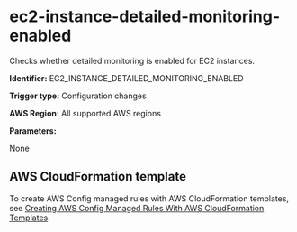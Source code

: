 # ec2\-instance\-detailed\-monitoring\-enabled<a name="ec2-instance-detailed-monitoring-enabled"></a>

Checks whether detailed monitoring is enabled for EC2 instances\. 

**Identifier:** EC2\_INSTANCE\_DETAILED\_MONITORING\_ENABLED

**Trigger type:** Configuration changes

**AWS Region:** All supported AWS regions

**Parameters:**

None  

## AWS CloudFormation template<a name="w24aac11c29c17b7d115c15"></a>

To create AWS Config managed rules with AWS CloudFormation templates, see [Creating AWS Config Managed Rules With AWS CloudFormation Templates](aws-config-managed-rules-cloudformation-templates.md)\.